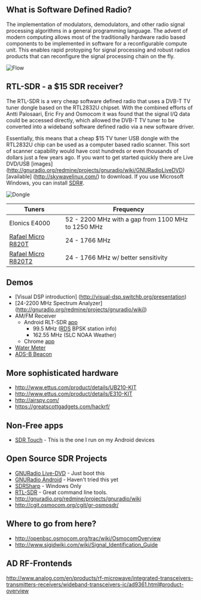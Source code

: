 ## What is Software Defined Radio?

The implementation of modulators, demodulators, and other radio signal processing algorithms in a general programming language. The advent of modern computing allows most of the traditionally hardware radio based components to be implemented in software for a reconfigurable compute unit. This enables rapid protoyping for   signal processing and robust radios products that can reconfigure the signal processing chain on the fly.

![Flow](https://cdn.rawgit.com/wfrisby/sdr-info/master/imgs/SDR_et_WF.svg)

## RTL-SDR - a $15 SDR receiver?

The RTL-SDR is a very cheap software defined radio that uses a DVB-T TV tuner dongle based on the RTL2832U chipset. With the combined efforts of Antti Palosaari, Eric Fry and Osmocom it was found that the signal I/Q data could be accessed directly, which allowed the DVB-T TV tuner to be converted into a wideband software defined radio via a new software driver.

Essentially, this means that a cheap $15 TV tuner USB dongle with the RTL2832U chip can be used as a computer based radio scanner. This sort of scanner capability would have cost hundreds or even thousands of dollars just a few years ago. If you want to get started quickly there are Live DVD/USB [images] (http://gnuradio.org/redmine/projects/gnuradio/wiki/GNURadioLiveDVD) [available]
(http://skywavelinux.com/) to download. If you use Microsoft Windows, you can install [SDR#](http://sdrsharp.com/#sdrsharp). 

![Dongle](https://cdn.rawgit.com/wfrisby/sdr-info/master/imgs/ezcap_top.jpg)

| Tuners | Frequency |
| ------ | --------- |
| Elonics E4000 | 52 - 2200 MHz with a gap from 1100 MHz to 1250 MHz |
| [Rafael Micro R820T](http://www.amazon.com/RTL2832U-Low-Cost-Software-Compatible-Packages/dp/B00SXZDUAQ/) | 24 - 1766 MHz |
| [Rafael Micro R820T2](https://www.amazon.com/NooElec-NESDR-Mini-RTL2832-Antenna/dp/B00P2UOU72) | 24 - 1766 MHz w/ better sensitivity |

## Demos
* [Visual DSP introduction] (http://visual-dsp.switchb.org/presentation)
* [24-2200 MHz Spectrum Analyzer] (http://gnuradio.org/redmine/projects/gnuradio/wiki])
* AM/FM Receiver
    * Android RLT-SDR [app](https://play.google.com/store/apps/details?id=marto.androsdr2)
       * 99.5 MHz ([RDS](https://en.wikipedia.org/wiki/Radio_Data_System) BPSK station info)
       * 162.55 MHz (SLC NOAA Weather)
    * Chrome [app](https://github.com/google/radioreceiver)
* [Water Meter](http://bemasher.github.io/rtlamr/)
* [ADS-B Beacon](https://github.com/MalcolmRobb/dump1090)

## More sophisticated hardware
* http://www.ettus.com/product/details/UB210-KIT
* http://www.ettus.com/product/details/E310-KIT
* http://airspy.com/
* https://greatscottgadgets.com/hackrf/

## Non-Free apps
* [SDR Touch](http://sdrtouch.com/) - This is the one I run on my Android devices

## Open Source SDR Projects
* [GNURadio Live-DVD](http://gnuradio.org/redmine/projects/gnuradio/wiki/GNURadioLiveDVD) - Just boot this
* [GNURadio Android](http://gnuradio.org/redmine/projects/gnuradio/wiki/Android) - Haven't tried this yet
* [SDRSharp](http://airspy.com/?ddownload=3130) - Windows Only
* [RTL-SDR](http://sdr.osmocom.org/trac/wiki/rtl-sdr) - Great command line tools.
* http://gnuradio.org/redmine/projects/gnuradio/wiki
* http://cgit.osmocom.org/cgit/gr-osmosdr/

## Where to go from here?
* http://openbsc.osmocom.org/trac/wiki/OsmocomOverview
* http://www.sigidwiki.com/wiki/Signal_Identification_Guide

## AD RF-Frontends
http://www.analog.com/en/products/rf-microwave/integrated-transceivers-transmitters-receivers/wideband-transceivers-ic/ad9361.html#product-overview
